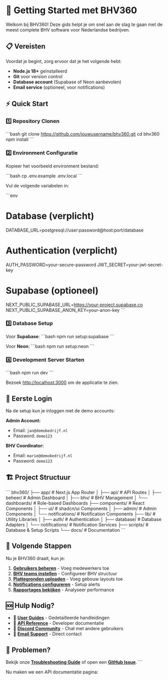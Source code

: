 # 🚀 Getting Started met BHV360

Welkom bij BHV360! Deze gids helpt je om snel aan de slag te gaan met de meest complete BHV software voor Nederlandse bedrijven.

## 📋 Vereisten

Voordat je begint, zorg ervoor dat je het volgende hebt:

- **Node.js 18+** geïnstalleerd
- **Git** voor version control
- **Database account** (Supabase of Neon aanbevolen)
- **Email service** (optioneel, voor notifications)

## ⚡ Quick Start

### 1️⃣ Repository Clonen

\`\`\`bash
git clone https://github.com/jouwusername/bhv360.git
cd bhv360
npm install
\`\`\`

### 2️⃣ Environment Configuratie

Kopieer het voorbeeld environment bestand:

\`\`\`bash
cp .env.example .env.local
\`\`\`

Vul de volgende variabelen in:

\`\`\`env
# Database (verplicht)
DATABASE_URL=postgresql://user:password@host:port/database

# Authentication (verplicht)
AUTH_PASSWORD=your-secure-password
JWT_SECRET=your-jwt-secret-key

# Supabase (optioneel)
NEXT_PUBLIC_SUPABASE_URL=https://your-project.supabase.co
NEXT_PUBLIC_SUPABASE_ANON_KEY=your-anon-key
\`\`\`

### 3️⃣ Database Setup

Voor **Supabase**:
\`\`\`bash
npm run setup:supabase
\`\`\`

Voor **Neon**:
\`\`\`bash
npm run setup:neon
\`\`\`

### 4️⃣ Development Server Starten

\`\`\`bash
npm run dev
\`\`\`

Bezoek [http://localhost:3000](http://localhost:3000) om de applicatie te zien.

## 🔐 Eerste Login

Na de setup kun je inloggen met de demo accounts:

**Admin Account:**
- Email: `jan@demobedrijf.nl`
- Password: `demo123`

**BHV Coordinator:**
- Email: `marie@demobedrijf.nl`
- Password: `demo123`

## 🏗️ Project Structuur

\`\`\`
bhv360/
├── app/                    # Next.js App Router
│   ├── api/               # API Routes
│   ├── beheer/            # Admin Dashboard
│   ├── bhv/               # BHV Management
│   └── dashboards/        # Role-based Dashboards
├── components/            # React Components
│   ├── ui/               # shadcn/ui Components
│   ├── admin/            # Admin Components
│   └── notifications/    # Notification Components
├── lib/                  # Utility Libraries
│   ├── auth/            # Authentication
│   ├── database/        # Database Adapters
│   └── notifications/   # Notification Services
├── scripts/             # Database & Setup Scripts
└── docs/               # Documentation
\`\`\`

## 🎯 Volgende Stappen

Nu je BHV360 draait, kun je:

1. **[Gebruikers beheren](/guides/user-management)** - Voeg medewerkers toe
2. **[BHV teams instellen](/guides/bhv-teams)** - Configureer BHV structuur
3. **[Plattegronden uploaden](/guides/floor-plans)** - Voeg gebouw layouts toe
4. **[Notifications configureren](/guides/notifications)** - Setup alerts
5. **[Rapportages bekijken](/guides/reporting)** - Analyseer performance

## 🆘 Hulp Nodig?

- 📖 **[User Guides](/guides)** - Gedetailleerde handleidingen
- 🔧 **[API Reference](/api)** - Developer documentatie
- 💬 **[Discord Community](https://discord.gg/bhv360)** - Chat met andere gebruikers
- 📧 **[Email Support](mailto:support@bhv360.nl)** - Direct contact

## 🐛 Problemen?

Bekijk onze **[Troubleshooting Guide](/troubleshooting)** of open een **[GitHub Issue](https://github.com/jouwusername/bhv360/issues)**.
\`\`\`

Nu maken we een API documentatie pagina:
